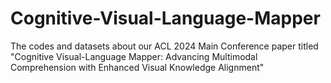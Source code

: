 # Cognitive-Visual-Language-Mapper
The codes and datasets about our ACL 2024 Main Conference paper titled "Cognitive Visual-Language Mapper: Advancing Multimodal Comprehension with Enhanced Visual Knowledge Alignment"
